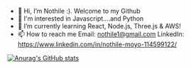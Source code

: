 - 👋 Hi, I’m Nothile :). Welcome to my Github
- 👀 I'm interested in Javascript....and Python
- 🌱 I’m currently learning React, Node.js, Three.js & AWS!
- 📫 How to reach me
Email: nothile1@gmail.com
LinkedIn: https://www.linkedin.com/in/nothile-moyo-114599122/

<!---
Nothile-Moyo-Git/Nothile-Moyo-Git is a ✨ special ✨ repository because its `README.md` (this file) appears on your GitHub profile.
You can click the Preview link to take a look at your changes.
--->

[![Anurag's GitHub stats](https://github-readme-stats.vercel.app/api?username=Nothile-Moyo-Git)](https://github.com/anuraghazra/github-readme-stats)
